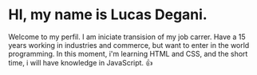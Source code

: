 # HI, my name is Lucas Degani.
Welcome to my perfil.
I am iniciate transision of my job carrer. Have a 15 years working in industries and commerce, but want to enter in the world programming.
In this moment, i'm learning HTML and CSS, and the short time, i will have knowledge in JavaScript. 👍
